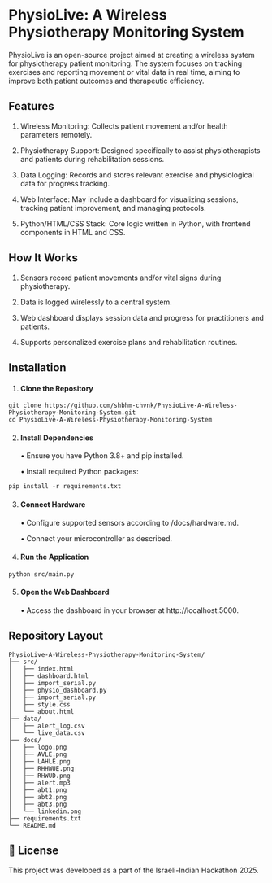 # PhysioLive: A Wireless Physiotherapy Monitoring System

PhysioLive is an open-source project aimed at creating a wireless system for physiotherapy patient monitoring. The system focuses on tracking exercises and reporting movement or vital data in real time, aiming to improve both patient outcomes and therapeutic efficiency.

## Features 
1. Wireless Monitoring: Collects patient movement and/or health parameters remotely.

2. Physiotherapy Support: Designed specifically to assist physiotherapists and patients during rehabilitation sessions.

3. Data Logging: Records and stores relevant exercise and physiological data for progress tracking.

4. Web Interface: May include a dashboard for visualizing sessions, tracking patient improvement, and managing protocols.

5. Python/HTML/CSS Stack: Core logic written in Python, with frontend components in HTML and CSS.


## How It Works 

1. Sensors record patient movements and/or vital signs during physiotherapy.

2. Data is logged wirelessly to a central system.

3. Web dashboard displays session data and progress for practitioners and patients.

4. Supports personalized exercise plans and rehabilitation routines.

## Installation

1. #### Clone the Repository

```
git clone https://github.com/shbhm-chvnk/PhysioLive-A-Wireless-Physiotherapy-Monitoring-System.git
cd PhysioLive-A-Wireless-Physiotherapy-Monitoring-System
```

2. #### Install Dependencies

    • Ensure you have Python 3.8+ and pip installed.

    • Install required Python packages:
```
pip install -r requirements.txt
```

3. #### Connect Hardware

    • Configure supported sensors according to /docs/hardware.md.
   
    • Connect your microcontroller as described.

4. #### Run the Application
```
python src/main.py
```

5. #### Open the Web Dashboard

    • Access the dashboard in your browser at http://localhost:5000.

## Repository Layout
```
PhysioLive-A-Wireless-Physiotherapy-Monitoring-System/
├── src/
│   ├── index.html
│   ├── dashboard.html
│   ├── import_serial.py
│   ├── physio_dashboard.py
│   ├── import_serial.py
│   ├── style.css
│   └── about.html
├── data/
│   ├── alert_log.csv
│   └── live_data.csv
├── docs/
│   ├── logo.png
│   ├── AVLE.png
│   ├── LAHLE.png
│   ├── RHHWUE.png
│   ├── RHWUD.png
│   ├── alert.mp3
│   ├── abt1.png
│   ├── abt2.png
│   ├── abt3.png
│   └── linkedin.png
├── requirements.txt
└── README.md
```

## 📄 License
This project was developed as a part of the Israeli-Indian Hackathon 2025.
